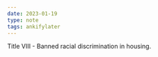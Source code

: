 ```yaml
---
date: 2023-01-19
type: note
tags: ankifylater
---
```


Title VIII - Banned racial discrimination in housing.
